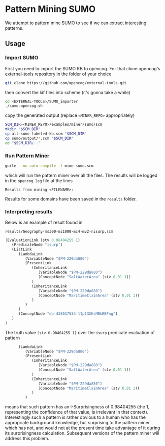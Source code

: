 # Pattern Mining SUMO

We attempt to pattern mine SUMO to see if we can extract interesting
patterns.

## Usage

### Import SUMO

First you need to import the SUMO KB to opencog. For that clone
opencog's external-tools repository in the folder of your choice

```bash
git clone https://github.com/opencog/external-tools.git
```

then convert the kif files into scheme (it's gonna take a while)

```bash
cd <EXTERNAL-TOOLS>/SUMO_importer
./sumo-opencog.sh
```

copy the generated output (replace `<MINER_REPO>` appropriately)

```bash
SCM_DIR=<MINER_REPO>/examples/miner/sumo/scm
mkdir "$SCM_DIR"
cp all-sumo-labeled-kb.scm "$SCM_DIR"
cp sumo/output/*.scm "$SCM_DIR"
cd "$SCM_DIR/.."
```

### Run Pattern Miner

```bash
guile --no-auto-compile -l mine-sumo.scm
```

which will run the pattern miner over all the files. The results will
be logged in the `opencog.log` file at the lines

```
Results from mining <FILENAME>:
```

Results for some domains have been saved in the `results` folder.

### Interpreting results

Below is an example of result found in

```
results/Geography-ms300-mi1000-mc4-mv2-nisurp.scm
```

```scheme
(EvaluationLink (stv 0.98404255 1)
   (PredicateNode "isurp")
   (ListLink
      (LambdaLink
         (VariableNode "$PM-229da880")
         (PresentLink
            (InheritanceLink
               (VariableNode "$PM-229da880")
               (ConceptNode "SaltWaterArea" (stv 0.01 1))
            )
            (InheritanceLink
               (VariableNode "$PM-229da880")
               (ConceptNode "MaritimeClaimArea" (stv 0.01 1))
            )
         )
      )
      (ConceptNode "db-438037533-1Ip13XKsMBkEBFng")
   )
)
```

The truth value `(stv 0.98404255 1)` over the `isurp` predicate
evaluation of pattern

```scheme
      (LambdaLink
         (VariableNode "$PM-229da880")
         (PresentLink
            (InheritanceLink
               (VariableNode "$PM-229da880")
               (ConceptNode "SaltWaterArea" (stv 0.01 1))
            )
            (InheritanceLink
               (VariableNode "$PM-229da880")
               (ConceptNode "MaritimeClaimArea" (stv 0.01 1))
            )
         )
```

means that such pattern has an I-Surprisingness of 0.98404255 (the 1,
representing the confidence of that value, is irrelevant in that
context). Interestingly such a pattern is rather obvious to a human
who has the appropriate background knowledge, but surprising to the
pattern miner which has not, and would not at the present time take
advantage of it during its surprisingness calculation. Subsequent
versions of the pattern miner will address this problem.
